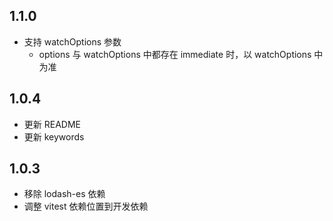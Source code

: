 ## 1.1.0

* 支持 watchOptions 参数
  * options 与 watchOptions 中都存在 immediate 时，以 watchOptions 中为准

## 1.0.4

* 更新 README
* 更新 keywords

## 1.0.3

* 移除 lodash-es 依赖
* 调整 vitest 依赖位置到开发依赖